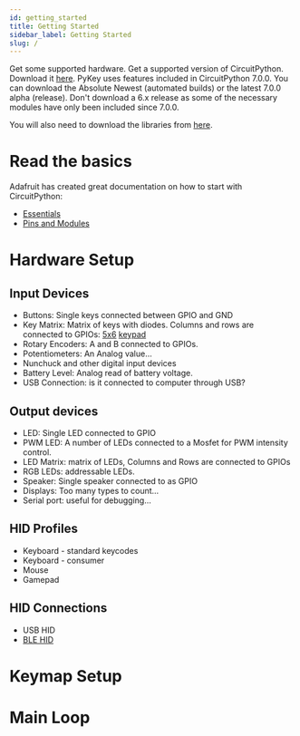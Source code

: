 ```yaml
---
id: getting_started
title: Getting Started
sidebar_label: Getting Started
slug: /
---
```



Get some supported hardware.
Get a supported version of CircuitPython.  Download it [here](https://circuitpython.org/downloads).  PyKey uses features included in CircuitPython 7.0.0.
You can download the Absolute Newest (automated builds) or the latest 7.0.0 alpha (release). Don't download a 6.x release as some of the necessary modules have only been included since 7.0.0.


You will also need to download the libraries from [here](https://circuitpython.org/libraries).



# Read the basics

Adafruit has created great documentation on how to start with CircuitPython:

* [Essentials](https://learn.adafruit.com/circuitpython-essentials)
* [Pins and Modules](https://learn.adafruit.com/circuitpython-essentials/circuitpython-pins-and-modules) 

# Hardware Setup

## Input Devices
* Buttons: Single keys connected between GPIO and GND
* Key Matrix: Matrix of keys with diodes. Columns and rows are connected to GPIOs: [5x6](https://learn.adafruit.com/adafruit-neokey-5x6-ortho-snap-apart/circuitpython) [keypad](https://learn.adafruit.com/key-pad-matrix-scanning-in-circuitpython)
* Rotary Encoders: A and B connected to GPIOs.
* Potentiometers: An Analog value...
* Nunchuck and other digital input devices
* Battery Level: Analog read of battery voltage.
* USB Connection: is it connected to computer through USB?

## Output devices
* LED: Single LED connected to GPIO
* PWM LED: A number of LEDs connected to a Mosfet for PWM intensity control.
* LED Matrix: matrix of LEDs, Columns and Rows are connected to GPIOs
* RGB LEDs: addressable LEDs.
* Speaker: Single speaker connected to as GPIO
* Displays: Too many types to count...
* Serial port: useful for debugging...

## HID Profiles
* Keyboard - standard keycodes
* Keyboard - consumer
* Mouse
* Gamepad

## HID Connections
* USB HID
* [BLE HID](https://learn.adafruit.com/ble-hid-keyboard-buttons-with-circuitpython)

# Keymap Setup

# Main Loop

